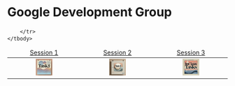 # Google Development Group

<table>
    <thead>
        <tr>
<td align="center" width="25%"><a href="https://github.com/AGhaith/GDG-Session-1/blob/master/README.md">         Session 1    </a></td>
<td align="center" width="25%"><a href="https://github.com/AGhaith/GDG-Session-2/blob/master/README.md">         Session 2    </a></td>
<td align="center" width="25%"><a href="https://github.com/AGhaith/Inclass-Task/blob/master/README.md">         Session 3    </a></td>
        </tr>
    </thead>
    <tbody>
        <tr>
<td align="center"><a href="https://github.com/AGhaith/Task1/blob/master/README.md">        <img src="/Logos/Task1.png"          width="25%"></img></a></td>
<td align="center"><a href="https://github.com/AGhaith/Task2/blob/master/README.md">        <img src="/Logos/Task2.png"          width="25%"></img></a></td>
<td align="center"><a href="https://github.com/AGhaith/Inclass-Task/blob/master/README.md">        <img src="/Logos/Inclass.png"          width="25%"></img></a></td>

        </tr>
    </tbody>

</table>
</table>
